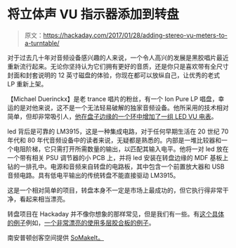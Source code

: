 # 将立体声 VU 指示器添加到转盘

> 原文：<https://hackaday.com/2017/01/28/adding-stereo-vu-meters-to-a-turntable/>

对于过去几十年对音频设备感兴趣的人来说，一个令人高兴的发展是黑胶唱片最近重新流行起来。无论你坚持认为它们拥有更好的音质，还是你只是喜欢带有全尺寸封面和封套说明的 12 英寸磁盘的体验，你现在都可以放纵自己，让优秀的老式 LP 重新上架。

【Michael Duerinckx】是老 trance 唱片的粉丝，有一个 Ion Pure LP 唱盘，幸运的是对他来说，这不是一个无法轻易破解的独家音频设备。他所采用的技术相对简单，但却非常吸引人，[他在盘子边缘的一个环中增加了一组 LED VU 电表](http://blog.somakeit.org.uk/2014/08/13/adding-stereo-vu-meters-to-a-turntable/)。

led 背后是可靠的 LM3915，这是一种集成电路，对于任何早期生活在 20 世纪 70 年代和 80 年代音频设备中的读者来说，无疑都是熟悉的。内部是一堆比较器和一个电阻阶梯，它只需打开所需数量的输出，以匹配其输入电平。他将一对 led 放在一个带有相关 PSU 调节器的小 PCB 上，并将 led 安装在转盘边缘的 MDF 基板上钻的一排孔中。电源和音频来自转盘的电路板，其中包含一个前置放大器和 USB 音频电路。具有低电平输出的传统转盘不能直接驱动 LM3915。

这是一个相对简单的项目，转盘本身不一定是市场上最成功的，但它执行得非常干净，看起来相当漂亮。

转盘项目在 Hackaday 并不像你想象的那样常见，但是我们有一些。有[这个具体的例子](http://hackaday.com/2016/09/30/a-beautiful-turntable-with-a-heart-of-concrete/)例如，[一个非常漂亮的使用多层胶合板的例子](http://hackaday.com/2015/03/09/diy-turntable-in-a-beautiful-wooden-case/)。

南安普顿创客空间提供 [SoMakeIt。](http://www.somakeit.org.uk/)